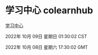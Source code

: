 # 学习中心 colearnhub
[学习中心](http://27.19.33.125:56308/colearnhub/)

2022年 10月 09日 星期日 01:30:02 CST

2022年 10月 08日 星期六 17:30:02 GMT

